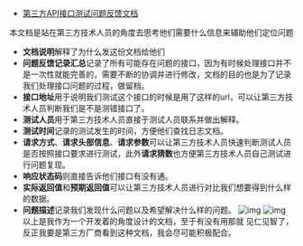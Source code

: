 - [第三方API接口测试问题反馈文档](https://www.cnblogs.com/dandelion200/p/14509254.html)



本文档是站在第三方技术人员的角度去思考他们需要什么信息来辅助他们定位问题

- **文档说明**解释了为什么发这份文档给他们
- **问题反馈记录汇总**记录了所有可能存在问题的接口，因为有时候处理接口并不是一次性就能完善的，需要不断的协调并进行修改，文档的目的也是为了记录我们处理接口问题的过程，做留档。
- **接口地址**用于说明我们测试这个接口的时候是用了这样的url，可以让第三方技术人员判断我们是不是测错接口了。
- **测试人员**用于第三方技术人员直接于测试人员联系并做出解释。
- **测试时间**记录的测试发生的时间，方便他们查找日志文档。
- **请求方式**、**请求头部信息**、**请求参数**可以让第三方技术人员快速判断测试人员是否按照接口要求进行测试，此外**请求猜数**也方便第三方技术人员自己测试进行问题复现。
- **响应状态码**则直接告诉他们接口有没有通。
- **实际返回值**和**预期返回值**可以让第三方技术人员进行对比我们想要得到什么样的数据。
- **问题描述**记录我们发现什么问题以及希望解决什么样的问题。
   ![img](https://img2020.cnblogs.com/blog/1067792/202103/1067792-20210310015506119-128585275.png)
   ![img](https://img2020.cnblogs.com/blog/1067792/202103/1067792-20210310020810586-1128939263.png)
   以上是我作为一个开发着的角度设计的文档，至于有没有用那就 见仁见智了，反正我要是第三方厂商看到这种文档，我会尽可能积极配合。



